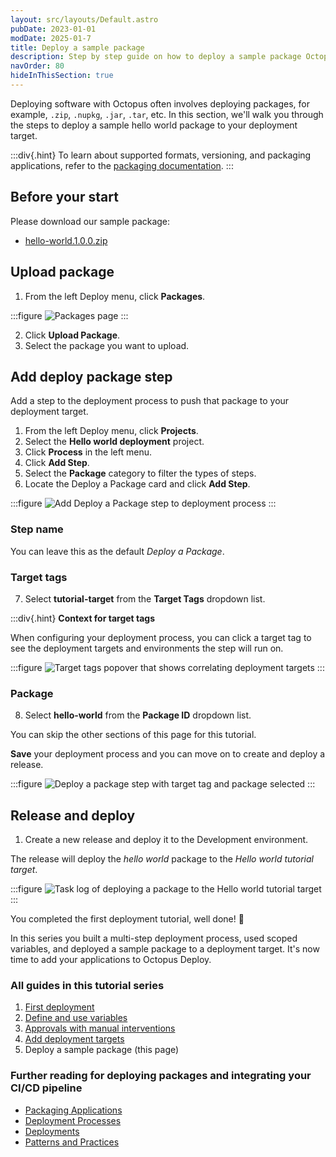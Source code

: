 ```yaml
---
layout: src/layouts/Default.astro
pubDate: 2023-01-01
modDate: 2025-01-7
title: Deploy a sample package
description: Step by step guide on how to deploy a sample package Octopus Deploy
navOrder: 80
hideInThisSection: true
---
```


Deploying software with Octopus often involves deploying packages, for example, `.zip`, `.nupkg`, `.jar`, `.tar`, etc. In this section, we'll walk you through the steps to deploy a sample hello world package to your deployment target.

:::div{.hint}
To learn about supported formats, versioning, and packaging applications, refer to the [packaging documentation](/docs/packaging-applications).
:::

## Before your start

Please download our sample package:

- [hello-world.1.0.0.zip](https://octopus.com/images/docs/hello-world.1.0.0.zip)

## Upload package

1. From the left Deploy menu, click **Packages**.

:::figure
![Packages page](/docs/getting-started/first-deployment/images/packages-page.png)
:::

2. Click **Upload Package**.
3. Select the package you want to upload.


## Add deploy package step

Add a step to the deployment process to push that package to your deployment target.

1. From the left Deploy menu, click **Projects**.
2. Select the **Hello world deployment** project.
3. Click **Process** in the left menu.
4. Click **Add Step**.
5. Select the **Package** category to filter the types of steps.
6. Locate the Deploy a Package card and click **Add Step**.

:::figure
![Add Deploy a Package step to deployment process](/docs/getting-started/first-deployment/images/deploy-package-step.png)
:::

### Step name

You can leave this as the default *Deploy a Package*.

### Target tags

7. Select **tutorial-target** from the **Target Tags** dropdown list.

:::div{.hint}
**Context for target tags**

When configuring your deployment process, you can click a target tag to see the deployment targets and environments the step will run on.

:::figure
![Target tags popover that shows correlating deployment targets](/docs/getting-started/first-deployment/images/target-tags-popover.png)
:::

### Package

8. Select **hello-world** from the **Package ID** dropdown list.

You can skip the other sections of this page for this tutorial.

**Save** your deployment process and you can move on to create and deploy a release.

:::figure
![Deploy a package step with target tag and package selected](/docs/getting-started/first-deployment/images/deploy-package-step-form.png)
:::

## Release and deploy

1. Create a new release and deploy it to the Development environment.

The release will deploy the *hello world* package to the *Hello world tutorial target*.

:::figure
![Task log of deploying a package to the Hello world tutorial target](/docs/getting-started/first-deployment/images/deploy-package-task-log.png)
:::

You completed the first deployment tutorial, well done! 🎉  

In this series you built a multi-step deployment process, used scoped variables, and deployed a sample package to a deployment target. It's now time to add your applications to Octopus Deploy.

### All guides in this tutorial series

1. [First deployment](/docs/getting-started/first-deployment)
2. [Define and use variables](/docs/getting-started/first-deployment/define-and-use-variables)
3. [Approvals with manual interventions](/docs/getting-started/first-deployment/approvals-with-manual-interventions)
4. [Add deployment targets](/docs/getting-started/first-deployment/add-deployment-targets)
5. Deploy a sample package (this page)

### Further reading for deploying packages and integrating your CI/CD pipeline

- [Packaging Applications](/docs/packaging-applications)
- [Deployment Processes](/docs/projects/deployment-process)
- [Deployments](/docs/deployments)
- [Patterns and Practices](/docs/deployments/patterns)
